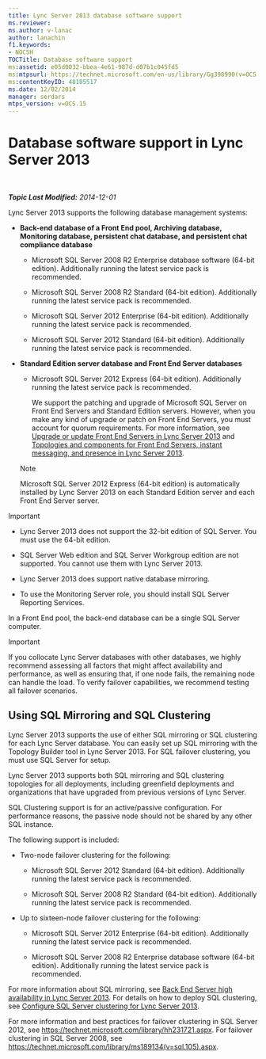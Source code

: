 ```yaml
---
title: Lync Server 2013 database software support
ms.reviewer: 
ms.author: v-lanac
author: lanachin
f1.keywords:
- NOCSH
TOCTitle: Database software support
ms:assetid: e05d0032-bbea-4e61-987d-d07b1c045fd5
ms:mtpsurl: https://technet.microsoft.com/en-us/library/Gg398990(v=OCS.15)
ms:contentKeyID: 48185517
ms.date: 12/02/2014
manager: serdars
mtps_version: v=OCS.15
---
```


<div data-xmlns="http://www.w3.org/1999/xhtml">

<div class="topic" data-xmlns="http://www.w3.org/1999/xhtml" data-msxsl="urn:schemas-microsoft-com:xslt" data-cs="http://msdn.microsoft.com/">

<div data-asp="https://msdn2.microsoft.com/asp">

# Database software support in Lync Server 2013

</div>

<div id="mainSection">

<div id="mainBody">

<span> </span>

_**Topic Last Modified:** 2014-12-01_

Lync Server 2013 supports the following database management systems:

  - **Back-end database of a Front End pool, Archiving database, Monitoring database, persistent chat database, and persistent chat compliance database**
    
      - Microsoft SQL Server 2008 R2 Enterprise database software (64-bit edition). Additionally running the latest service pack is recommended.
    
      - Microsoft SQL Server 2008 R2 Standard (64-bit edition). Additionally running the latest service pack is recommended.
    
      - Microsoft SQL Server 2012 Enterprise (64-bit edition). Additionally running the latest service pack is recommended.
    
      - Microsoft SQL Server 2012 Standard (64-bit edition). Additionally running the latest service pack is recommended.

  - **Standard Edition server database and Front End Server databases**
    
      - Microsoft SQL Server 2012 Express (64-bit edition). Additionally running the latest service pack is recommended.
        
        We support the patching and upgrade of Microsoft SQL Server on Front End Servers and Standard Edition servers. However, when you make any kind of upgrade or patch on Front End Servers, you must account for quorum requirements. For more information, see [Upgrade or update Front End Servers in Lync Server 2013](lync-server-2013-upgrade-or-update-front-end-servers.md) and [Topologies and components for Front End Servers, instant messaging, and presence in Lync Server 2013](lync-server-2013-topologies-and-components-for-front-end-servers-instant-messaging-and-presence.md).
    
    <div>
    

    > [!NOTE]  
    > Microsoft SQL Server 2012 Express (64-bit edition) is automatically installed by Lync Server 2013 on each Standard Edition server and each Front End Server server.

    
    </div>

<div>


> [!IMPORTANT]  
> <UL>
> <LI>
> <P>Lync Server 2013 does not support the 32-bit edition of SQL Server. You must use the 64-bit edition.</P>
> <LI>
> <P>SQL Server Web edition and SQL Server Workgroup edition are not supported. You cannot use them with Lync Server 2013.</P>
> <LI>
> <P>Lync Server 2013 does support native database mirroring.</P>
> <LI>
> <P>To use the Monitoring Server role, you should install SQL Server Reporting Services.</P></LI></UL>



</div>

In a Front End pool, the back-end database can be a single SQL Server computer.

<div>


> [!IMPORTANT]  
> If you collocate Lync Server databases with other databases, we highly recommend assessing all factors that might affect availability and performance, as well as ensuring that, if one node fails, the remaining node can handle the load. To verify failover capabilities, we recommend testing all failover scenarios.



</div>

<div>

## Using SQL Mirroring and SQL Clustering

Lync Server 2013 supports the use of either SQL mirroring or SQL clustering for each Lync Server database. You can easily set up SQL mirroring with the Topology Builder tool in Lync Server 2013. For SQL failover clustering, you must use SQL Server for setup.

Lync Server 2013 supports both SQL mirroring and SQL clustering topologies for all deployments, including greenfield deployments and organizations that have upgraded from previous versions of Lync Server.

SQL Clustering support is for an active/passive configuration. For performance reasons, the passive node should not be shared by any other SQL instance.

The following support is included:

  - Two-node failover clustering for the following:
    
      - Microsoft SQL Server 2012 Standard (64-bit edition). Additionally running the latest service pack is recommended.
    
      - Microsoft SQL Server 2008 R2 Standard (64-bit edition). Additionally running the latest service pack is recommended.

  - Up to sixteen-node failover clustering for the following:
    
      - Microsoft SQL Server 2012 Enterprise (64-bit edition). Additionally running the latest service pack is recommended.
    
      - Microsoft SQL Server 2008 R2 Enterprise database software (64-bit edition). Additionally running the latest service pack is recommended.

For more information about SQL mirroring, see [Back End Server high availability in Lync Server 2013](lync-server-2013-back-end-server-high-availability.md). For details on how to deploy SQL clustering, see [Configure SQL Server clustering for Lync Server 2013](lync-server-2013-configure-sql-server-clustering.md).

For more information and best practices for failover clustering in SQL Server 2012, see <https://technet.microsoft.com/library/hh231721.aspx>. For failover clustering in SQL Server 2008, see <https://technet.microsoft.com/library/ms189134(v=sql.105).aspx>.

</div>

</div>

<span> </span>

</div>

</div>

</div>

